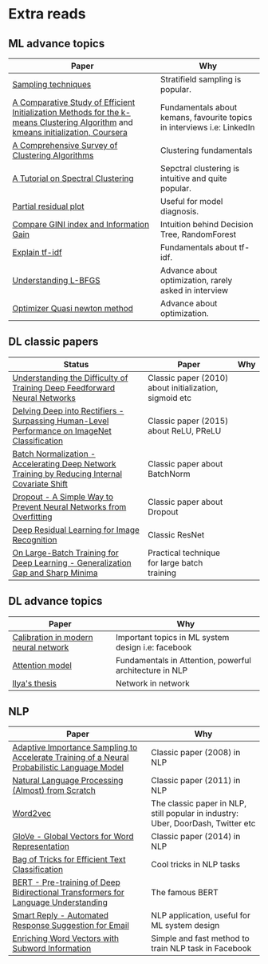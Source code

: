 # Extra reads	
## ML advance topics
| Paper | Why |
| ------------- | ------------- |
| [Sampling techniques](https://towardsdatascience.com/sampling-techniques-a4e34111d808) | Stratifield sampling is popular. |
| [A Comparative Study of Efficient Initialization Methods for the k-means Clustering Algorithm](https://arxiv.org/pdf/1209.1960.pdf) and [kmeans initialization, Coursera](https://www.coursera.org/lecture/cluster-analysis/3-3-initialization-of-k-means-clustering-bPyBl)| Fundamentals about kemans, favourite topics in interviews i.e: LinkedIn|
| [A Comprehensive Survey of Clustering Algorithms](https://link.springer.com/content/pdf/10.1007/s40745-015-0040-1.pdf) | Clustering fundamentals |
| [A Tutorial on Spectral Clustering](https://arxiv.org/pdf/0711.0189.pdf)| Sepctral clustering is intuitive and quite popular. |
| [Partial residual plot](https://en.wikipedia.org/wiki/Partial_residual_plot) | Useful for model diagnosis. |
| [Compare GINI index and Information Gain](https://www.unine.ch/files/live/sites/imi/files/shared/documents/papers/Gini_index_fulltext.pdf) | Intuition behind Decision Tree, RandomForest |
| [Explain tf-idf](http://citeseerx.ist.psu.edu/viewdoc/download?doi=10.1.1.97.7340&rep=rep1&type=pdf) | Fundamentals about tf-idf. |
| [Understanding L-BFGS](https://aria42.com/blog/2014/12/understanding-lbfgs) | Advance about optimization, rarely asked in interview |
| [Optimizer Quasi newton method](http://www.seas.ucla.edu/~vandenbe/236C/lectures/qnewton.pdf) | Advance about optimization. |


## DL classic papers
| Status  | Paper | Why |
| ------------- | ------------- | ------------- |
| [Understanding the Difficulty of Training Deep Feedforward Neural Networks](http://proceedings.mlr.press/v9/glorot10a/glorot10a.pdf) | Classic paper (2010) about initialization, sigmoid etc |
| [Delving Deep into Rectifiers - Surpassing Human-Level Performance on ImageNet Classification](https://www.cv-foundation.org/openaccess/content_iccv_2015/papers/He_Delving_Deep_into_ICCV_2015_paper.pdf) | Classic paper (2015) about ReLU, PReLU|
| [Batch Normalization - Accelerating Deep Network Training by Reducing Internal Covariate Shift](https://arxiv.org/pdf/1502.03167.pdf%20http://arxiv.org/abs/1502.03167.pdf) | Classic paper about BatchNorm |
| [Dropout - A Simple Way to Prevent Neural Networks from Overfitting](https://www.jmlr.org/papers/volume15/srivastava14a/srivastava14a.pdf) | Classic paper about Dropout |
| [Deep Residual Learning for Image Recognition](https://openaccess.thecvf.com/content_cvpr_2016/papers/He_Deep_Residual_Learning_CVPR_2016_paper.pdf) | Classic ResNet |
| [On Large-Batch Training for Deep Learning - Generalization Gap and Sharp Minima](https://arxiv.org/pdf/1609.04836.pdf,) | Practical technique for large batch training |


## DL advance topics
| Paper | Why |
| ------------- | ------------- |
| [Calibration in modern neural network](https://arxiv.org/pdf/1706.04599.pdf) | Important topics in ML system design i.e: facebook |
| [Attention model](https://www.youtube.com/watch?v=quoGRI-1l0A&list=RDCMUCcIXc5mJsHVYTZR1maL5l9w&index=2) | Fundamentals in Attention, powerful architecture in NLP |
| [Ilya's thesis](https://www.cs.utoronto.ca/~ilya/pubs/ilya_sutskever_phd_thesis.pdf) | Network in network |


## NLP
| Paper | Why |
| ------------- | ------------- |
| [Adaptive Importance Sampling to Accelerate Training of a Neural Probabilistic Language Model](https://wiki.inf.ed.ac.uk/twiki/pub/CSTR/ListenSemester2_2009_10/4443871.pdf) | Classic paper (2008) in NLP |
| [Natural Language Processing (Almost) from Scratch](https://www.jmlr.org/papers/volume12/collobert11a/collobert11a.pdf) | Classic paper (2011) in NLP |
| [Word2vec](https://papers.nips.cc/paper/5021-distributed-representations-of-words-and-phrases-and-their-compositionality.pdf) | The classic paper in NLP, still popular in industry: Uber, DoorDash, Twitter etc |
| [GloVe - Global Vectors for Word Representation](https://www.aclweb.org/anthology/D14-1162.pdf) | Classic paper (2014) in NLP |
| [Bag of Tricks for Efficient Text Classification](https://arxiv.org/pdf/1607.01759.pdf) | Cool tricks in NLP tasks |
| [BERT - Pre-training of Deep Bidirectional Transformers for Language Understanding](https://arxiv.org/pdf/1810.04805.pdf) | The famous BERT |
| [Smart Reply - Automated Response Suggestion for Email](https://arxiv.org/pdf/1606.04870.pdf) | NLP application, useful for ML system design |
| [Enriching Word Vectors with Subword Information](https://www.mitpressjournals.org/doi/pdfplus/10.1162/tacl_a_00051) | Simple and fast method to train NLP task in Facebook|

